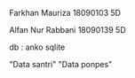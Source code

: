 Farkhan Mauriza 18090103 5D


Alfan Nur Rabbani 18090139 5D


db : anko sqlite


"Data santri"
"Data ponpes"
